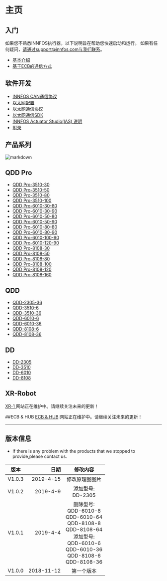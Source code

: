 主页
=====


入门
--------
如果您不熟悉INNFOS执行器，以下说明旨在帮助您快速启动和运行。
如果有任何疑问，请通过support@innfos.com与我们联系。

  * [基本介绍](https://www.mdeditor.com/)
  * [基于ECB的通信方式](https://www.mdeditor.com/)



软件开发
------------

  * [INNFOS CAN通信协议][ipChanged]
  * [以太网配置](ipChange.md)
  * [以太网通信协议](https://www.mdeditor.com/)
  * [以太网通信SDK](https://www.mdeditor.com/)
  * [INNFOS Actuator Studio(IAS) 说明](https://www.mdeditor.com/)
  * [附录](https://www.mdeditor.com/)
  
 
  [ipChanged]: <https://github.com/innfos/ipChangeTool/blob/master/README.md>

产品系列
-----------------
![markdown](http://wiki.innfos.com:81/wiki/images/8/8f/%E6%9C%AA%E6%A0%87.png "markdown")


## QDD Pro
  * [QDD Pro-3510-30](https://www.mdeditor.com/)
  * [QDD Pro-3510-50](https://www.mdeditor.com/)
  * [QDD Pro-3510-80](https://www.mdeditor.com/)
  * [QDD Pro-3510-100](https://www.mdeditor.com/)
  * [QDD Pro-6010-30-80](https://www.mdeditor.com/)
  * [QDD Pro-6010-30-90](https://www.mdeditor.com/)
  * [QDD Pro-6010-50-80](https://www.mdeditor.com/)
  * [QDD Pro-6010-50-90](https://www.mdeditor.com/)
  * [QDD Pro-6010-80-80](https://www.mdeditor.com/)
  * [QDD Pro-6010-80-90](https://www.mdeditor.com/)
  * [QDD Pro-6010-100-90](https://www.mdeditor.com/)
  * [QDD Pro-6010-120-90](https://www.mdeditor.com/)
  * [QDD Pro-8108-30](https://www.mdeditor.com/)
  * [QDD Pro-8108-50](https://www.mdeditor.com/)
  * [QDD Pro-8108-80](https://www.mdeditor.com/)
  * [QDD Pro-8108-100](https://www.mdeditor.com/)
  * [QDD Pro-8108-120](https://www.mdeditor.com/)
  * [QDD Pro-8108-160](https://www.mdeditor.com/)


## QDD
  * [QDD-2305-36](https://www.mdeditor.com/)
  * [QDD-3510-6](https://www.mdeditor.com/)
  * [QDD-3510-36](https://www.mdeditor.com/)
  * [QDD-6010-6](https://www.mdeditor.com/)
  * [QDD-6010-36](https://www.mdeditor.com/)
  * [QDD-8108-6](https://www.mdeditor.com/)
  * [QDD-8108-36](https://www.mdeditor.com/)

## DD
  * [DD-2305](https://www.mdeditor.com/)
  * [DD-3510](https://www.mdeditor.com/)
  * [DD-6010](https://www.mdeditor.com/)
  * [DD-8108](https://www.mdeditor.com/)

## XR-Robot
 [XR-1 ](https://www.mdeditor.com/)
网站正在维护中。请继续关注未来的更新！

##ECB & HUB
[ECB & HUB](https://www.mdeditor.com/)
网站正在维护中。请继续关注未来的更新！

- - - -

版本信息
----------------------


  * If there is any problem with the products that we stopped to provide,please contact us.

| 版本        | 	日期   |  	修改内容  |
| --------   | -----:  | :----:  |
| V1.0.3      | 	2019-4-15   |   	修改原理图图片    |
| V1.0.2       |  2019-4-9  |   	添加型号: <br>DD-2305   |
| V1.0.1       |   2019-4-4    |  删除型号:<br>QDD-6010-8<br>QDD-6010-64 <br>QDD-8108-8 <br>QDD-8108-64<br>添加型号:<br>QDD-6010-6 <br>QDD-6010-36 <br>QDD-8108-6 <br>QDD-8108-36  |
| V1.0.0       |   2018-11-12  |  第一个版本 |


